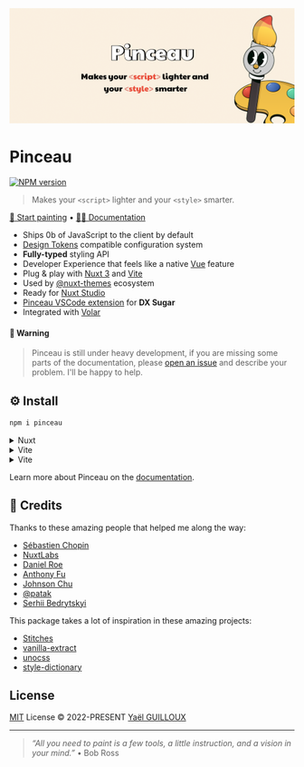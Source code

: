 ![Pinceau Cover](./docs/public/cover.png)

# Pinceau

[![NPM version](https://img.shields.io/npm/v/pinceau?color=a1b858&label=)](https://www.npmjs.com/package/pinceau)

> Makes your `<script>` lighter and your `<style>` smarter.

[🎨 Start painting](https://stackblitz.com/github/Tahul/vitesse-pinceau?file=src%2FApp.vue) • [🧑‍🎨 Documentation](https://pinceau.dev)

- Ships 0b of JavaScript to the client by default
- [Design Tokens](https://github.com/design-tokens/community-group) compatible configuration system
- **Fully-typed** styling API
- Developer Experience that feels like a native [Vue](https://vuejs.org) feature
- Plug & play with [Nuxt 3](https://v3.nuxtjs.org) and [Vite](https://vitejs.org)
- Used by [@nuxt-themes](https://github.com/nuxt-themes) ecosystem
- Ready for [Nuxt Studio](https://nuxt.studio)
- [Pinceau VSCode extension](https://marketplace.visualstudio.com/items?itemName=yaelguilloux.pinceau-vscode) for **DX Sugar**
- Integrated with [Volar](https://github.com/volarjs/volar.js)

#### 🚨 Warning

> Pinceau is still under heavy development, if you are missing some parts of the documentation, please [open an issue](https://github.com/Tahul/pinceau) and describe your problem.
> I'll be happy to help.

## ⚙️ Install

```bash
npm i pinceau
```

<details>
<summary>Nuxt</summary><br>

```ts
// nuxt.config.js
export default defineNuxtConfig({
  modules: [
    'pinceau/nuxt',
  ],
  pinceau: {
    ...PinceauOptions
  }
})
```

Example: [`playground/`](./playground/nuxt.config.ts)

> This module only works with [Nuxt 3](https://v3.nuxtjs.org).

</details>

<details>
<summary>Vite</summary><br>

```ts
// vite.config.ts
import Pinceau from 'pinceau/vite'

export default defineConfig({
  plugins: [
    Pinceau(PinceauOptions),
  ],
})
```

Example: [`playground/_vite.config.ts`](./playground/_vite.config.ts)

</details>

<details>
<summary>Vite</summary><br>

```ts
// tokens.config.ts
import { defineTheme } from 'pinceau'

export default defineTheme({
  // Media queries
  media: {
    mobile: '(min-width: 320px)',
    tablet: '(min-width: 768px)',
    desktop: '(min-width: 1280px)'
  },


  // Some Design Tokens
  color: {
    red: {
      1: '#FCDFDA',
      2: '#F48E7C',
      3: '#ED4D31',
      4: '#A0240E',
      5: '#390D05',
    },
    green: {
      1: '#CDF4E5',
      2: '#9AE9CB',
      3: '#36D397',
      4: '#1B7D58',
      5: '#072117',
    }
  },
  space: {
    1: '0.25rem',
    2: '0.5rem',
    3: '0.75rem',
    4: '1rem'
  }

  // Property utils
  utils: {
    px: (value: PropertyValue<'padding'>) => ({ paddingLeft: value, paddingRight: value }),
    py: (value: PropertyValue<'padding'>) => ({ paddingTop: value, paddingBottom: value })
  }
})
```

Example: [`playground/theme/tokens.config.ts`](./playground/theme/tokens.config.ts)

</details>




Learn more about Pinceau on the [documentation](https://pinceau.dev/get-started/what-is-pinceau).

## 💖 Credits

Thanks to these amazing people that helped me along the way:

- [Sébastien Chopin](https://github.com/Atinux)
- [NuxtLabs](https://github.com/nuxtlabs)
- [Daniel Roe](https://github.com/danielroe)
- [Anthony Fu](https://github.com/antfu)
- [Johnson Chu](https://github.com/johnsoncodehk)
- [@patak](https://github.com/patak-dev)
- [Serhii Bedrytskyi](https://github.com/bdrtsky)

This package takes a lot of inspiration in these amazing projects:

- [Stitches](https://stitches.dev)
- [vanilla-extract](https://vanilla-extract.style/)
- [unocss](https://github.com/unocss/unocss)
- [style-dictionary](https://github.com/amzn/style-dictionary)

## License

[MIT](./LICENSE) License &copy; 2022-PRESENT [Yaël GUILLOUX](https://github.com/Tahul)

---

> _“All you need to paint is a few tools, a little instruction, and a vision in your mind.”_ • Bob Ross
